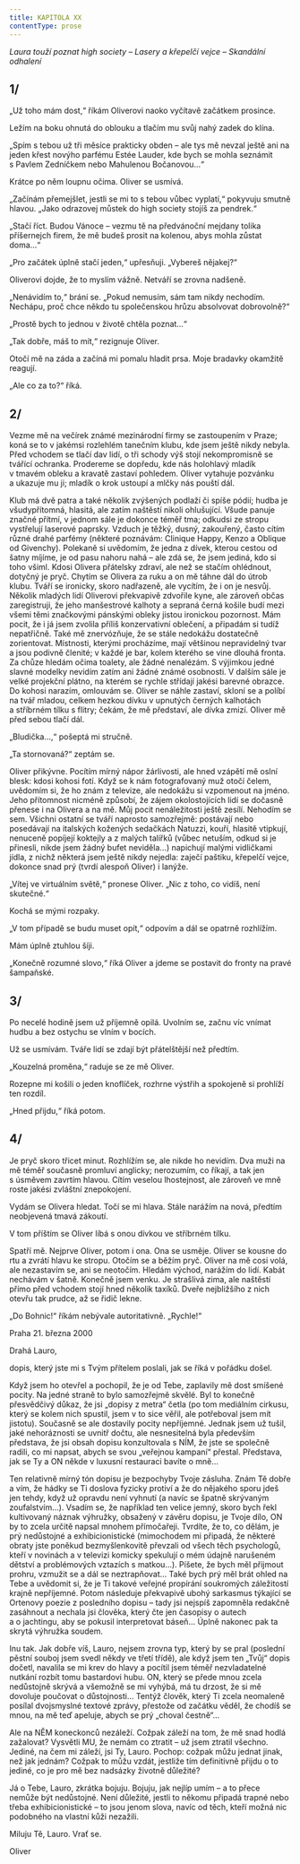 ```yaml
---
title: KAPITOLA XX
contentType: prose
---
```


_Laura touží poznat high society – Lasery a křepelčí vejce – Skandální odhalení_

## 1/

  

„Už toho mám dost,“ říkám Oliverovi naoko vyčítavě začátkem prosince.

Ležím na boku ohnutá do oblouku a tlačím mu svůj nahý zadek do klína.

„Spím s tebou už tři měsíce prakticky obden – ale tys mě nevzal ještě ani na jeden křest novýho parfému Estée Lauder, kde bych se mohla seznámit s Pavlem Zedníčkem nebo Mahulenou Bočanovou…“

Krátce po něm loupnu očima. Oliver se usmívá.

„Začínám přemejšlet, jestli se mi to s tebou vůbec vyplatí,“ pokyvuju smutně hlavou. „Jako odrazovej můstek do high society stojíš za pendrek.“

„Stačí říct. Budou Vánoce – vezmu tě na předvánoční mejdany tolika příšernejch firem, že mě budeš prosit na kolenou, abys mohla zůstat doma…“

„Pro začátek úplně stačí jeden,“ upřesňuji. „Vybereš nějakej?“

Oliverovi dojde, že to myslím vážně. Netváří se zrovna nadšeně.

„Nenávidím to,“ brání se. „Pokud nemusím, sám tam nikdy nechodím. Nechápu, proč chce někdo tu společenskou hrůzu absolvovat dobrovolně?“

„Prostě bych to jednou v životě chtěla poznat…“

„Tak dobře, máš to mít,“ rezignuje Oliver.

Otočí mě na záda a začíná mi pomalu hladit prsa. Moje bradavky okamžitě reagují.

„Ale co za to?“ říká.

## 2/

  

Vezme mě na večírek známé mezinárodní firmy se zastoupením v Praze; koná se to v jakémsi rozlehlém tanečním klubu, kde jsem ještě nikdy nebyla. Před vchodem se tlačí dav lidí, o tři schody výš stojí nekompromisně se tvářící ochranka. Prodereme se dopředu, kde nás holohlavý mladík v tmavém obleku a kravatě zastaví pohledem. Oliver vytahuje pozvánku a ukazuje mu ji; mladík o krok ustoupí a mlčky nás pouští dál.

Klub má dvě patra a také několik zvýšených podlaží či spíše pódií; hudba je všudypřítomná, hlasitá, ale zatím naštěstí nikoli ohlušující. Všude panuje značné přítmí, v jednom sále je dokonce téměř tma; odkudsi ze stropu vystřelují laserové paprsky. Vzduch je těžký, dusný, zakouřený, často cítím různé drahé parfémy (některé poznávám: Clinique Happy, Kenzo a Oblique od Givenchy). Polekaně si uvědomím, že jedna z dívek, kterou cestou od šatny míjíme, je od pasu nahoru nahá – ale zdá se, že jsem jediná, kdo si toho všiml. Kdosi Olivera přátelsky zdraví, ale než se stačím ohlédnout, dotyčný je pryč. Chytím se Olivera za ruku a on mě táhne dál do útrob klubu. Tváří se ironicky, skoro nadřazeně, ale vycítím, že i on je nesvůj. Několik mladých lidí Oliverovi překvapivě zdvořile kyne, ale zároveň občas zaregistruji, že jeho manšestrové kalhoty a sepraná černá košile budí mezi všemi těmi značkovými pánskými obleky jistou ironickou pozornost. Mám pocit, že i já jsem zvolila příliš konzervativní oblečení, a připadám si tudíž nepatřičně. Také mě znervózňuje, že se stále nedokážu dostatečně zorientovat. Místnosti, kterými procházíme, mají většinou nepravidelný tvar a jsou podivně členité; v každé je bar, kolem kterého se vine dlouhá fronta. Za chůze hledám očima toalety, ale žádné nenalézám. S výjimkou jedné slavné modelky nevidím zatím ani žádné známé osobnosti. V dalším sále je velké projekční plátno, na kterém se rychle střídají jakési barevné obrazce. Do kohosi narazím, omlouvám se. Oliver se náhle zastaví, skloní se a políbí na tvář mladou, celkem hezkou dívku v upnutých černých kalhotách a stříbrném tílku s flitry; čekám, že mě představí, ale dívka zmizí. Oliver mě před sebou tlačí dál.

„Bludička…,“ pošeptá mi stručně.

„Ta stornovaná?“ zeptám se.

Oliver přikývne. Pocítím mírný nápor žárlivosti, ale hned vzápětí mě oslní blesk: kdosi kohosi fotí. Když se k nám fotografovaný muž otočí čelem, uvědomím si, že ho znám z televize, ale nedokážu si vzpomenout na jméno. Jeho přítomnost nicméně způsobí, že zájem okolostojících lidí se dočasně přenese i na Olivera a na mě. Můj pocit nenáležitosti ještě zesílí. Nehodím se sem. Všichni ostatní se tváří naprosto samozřejmě: postávají nebo posedávají na italských kožených sedačkách Natuzzi, kouří, hlasitě vtipkují, nenuceně popíjejí koktejly a z malých talířků (vůbec netuším, odkud si je přinesli, nikde jsem žádný bufet neviděla…) napichují malými vidličkami jídla, z nichž některá jsem ještě nikdy nejedla: zaječí paštiku, křepelčí vejce, dokonce snad prý (tvrdí alespoň Oliver) i lanýže.

„Vítej ve virtuálním světě,“ pronese Oliver. „Nic z toho, co vidíš, není skutečné.“

Kochá se mými rozpaky.

„V tom případě se budu muset opít,“ odpovím a dál se opatrně rozhlížím.

Mám úplně ztuhlou šíji.

„Konečně rozumné slovo,“ říká Oliver a jdeme se postavit do fronty na pravé šampaňské.

## 3/

  

Po necelé hodině jsem už příjemně opilá. Uvolním se, začnu víc vnímat hudbu a bez ostychu se vlním v bocích.

Už se usmívám. Tváře lidí se zdají být přátelštější než předtím.

„Kouzelná proměna,“ raduje se ze mě Oliver.

Rozepne mi košili o jeden knoflíček, rozhrne výstřih a spokojeně si prohlíží ten rozdíl.

„Hned přijdu,“ říká potom.

## 4/

  

Je pryč skoro třicet minut. Rozhlížím se, ale nikde ho nevidím. Dva muži na mě téměř současně promluví anglicky; nerozumím, co říkají, a tak jen s úsměvem zavrtím hlavou. Cítím veselou lhostejnost, ale zároveň ve mně roste jakési zvláštní znepokojení.

Vydám se Olivera hledat. Točí se mi hlava. Stále narážím na nová, předtím neobjevená tmavá zákoutí.

V tom příštím se Oliver líbá s onou dívkou ve stříbrném tílku.

Spatří mě. Nejprve Oliver, potom i ona. Ona se usměje. Oliver se kousne do rtu a zvrátí hlavu ke stropu. Otočím se a běžím pryč. Oliver na mě cosi volá, ale nezastavím se, ani se neotočím. Hledám východ, narážím do lidí. Kabát nechávám v šatně. Konečně jsem venku. Je strašlivá zima, ale naštěstí přímo před vchodem stojí hned několik taxíků. Dveře nejbližšího z nich otevřu tak prudce, až se řidič lekne.

„Do Bohnic!“ říkám nebývale autoritativně. „Rychle!“

Praha 21. března 2000

Drahá Lauro,

dopis, který jste mi s Tvým přítelem poslali, jak se říká v pořádku došel.

Když jsem ho otevřel a pochopil, že je od Tebe, zaplavily mě dost smíšené pocity. Na jedné straně to bylo samozřejmě skvělé. Byl to konečně přesvědčivý důkaz, že jsi „dopisy z metra“ četla (po tom mediálním cirkusu, který se kolem nich spustil, jsem v to sice věřil, ale potřeboval jsem mít jistotu). Současně se ale dostavily pocity nepříjemné. Jednak jsem už tušil, jaké nehoráznosti se uvnitř dočtu, ale nesnesitelná byla především představa, že jsi obsah dopisu konzultovala s NÍM, že jste se společně radili, co mi napsat, abych se svou „veřejnou kampaní“ přestal. Představa, jak se Ty a ON někde v luxusní restauraci bavíte o mně…

Ten relativně mírný tón dopisu je bezpochyby Tvoje zásluha. Znám Tě dobře a vím, že hádky se Ti doslova fyzicky protiví a že do nějakého sporu jdeš jen tehdy, když už opravdu není vyhnutí (a navíc se špatně skrývaným zoufalstvím…). Vsadím se, že například ten velice jemný, skoro bych řekl kultivovaný náznak výhružky, obsažený v závěru dopisu, je Tvoje dílo, ON by to zcela určitě napsal mnohem přímočařeji. Tvrdíte, že to, co dělám, je prý nedůstojné a exhibicionistické (mimochodem mi připadá, že některé obraty jste poněkud bezmyšlenkovitě převzali od všech těch psychologů, kteří v novinách a v televizi komicky spekulují o mém údajně narušeném dětství a problémových vztazích s matkou…). Píšete, že bych měl přijmout prohru, vzmužit se a dál se neztrapňovat… Také bych prý měl brát ohled na Tebe a uvědomit si, že je Ti takové veřejné propírání soukromých záležitostí krajně nepříjemné. Potom následuje překvapivě ubohý sarkasmus týkající se Ortenovy poezie z posledního dopisu – tady jsi nejspíš zapomněla redakčně zasáhnout a nechala jsi člověka, který čte jen časopisy o autech a o jachtingu, aby se pokusil interpretovat báseň… Úplně nakonec pak ta skrytá výhružka soudem.

Inu tak. Jak dobře víš, Lauro, nejsem zrovna typ, který by se pral (poslední pěstní souboj jsem svedl někdy ve třetí třídě), ale když jsem ten „Tvůj“ dopis dočetl, navalila se mi krev do hlavy a pocítil jsem téměř nezvladatelné nutkání rozbít tomu bastardovi hubu. ON, který se přede mnou zcela nedůstojně skrývá a všemožně se mi vyhýbá, má tu drzost, že si mě dovoluje poučovat o důstojnosti… Tentýž člověk, který Ti zcela neomaleně posílal dvojsmyslné textové zprávy, přestože od začátku věděl, že chodíš se mnou, na mě teď apeluje, abych se prý „choval čestně“…

Ale na NĚM koneckonců nezáleží. Cožpak záleží na tom, že mě snad hodlá zažalovat? Vysvětli MU, že nemám co ztratit – už jsem ztratil všechno. Jediné, na čem mi záleží, jsi Ty, Lauro. Pochop: cožpak můžu jednat jinak, než jak jednám? Cožpak to můžu vzdát, jestliže tím definitivně přijdu o to jediné, co je pro mě bez nadsázky životně důležité?

Já o Tebe, Lauro, zkrátka bojuju. Bojuju, jak nejlíp umím – a to přece nemůže být nedůstojné. Není důležité, jestli to někomu připadá trapné nebo třeba exhibicionistické – to jsou jenom slova, navíc od těch, kteří možná nic podobného na vlastní kůži nezažili.

Miluju Tě, Lauro. Vrať se.

Oliver
